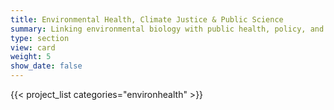 ```yaml
---
title: Environmental Health, Climate Justice & Public Science
summary: Linking environmental biology with public health, policy, and equity in collaboration with communities impacted by ecological change.
type: section
view: card
weight: 5
show_date: false
---
```

{{< project_list categories="environhealth" >}}
